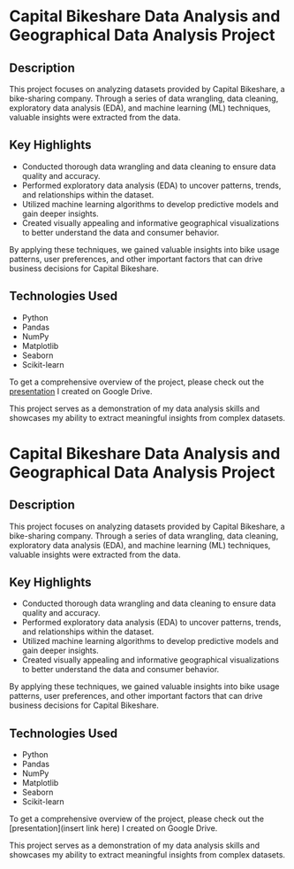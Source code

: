 # Capital Bikeshare Data Analysis and Geographical Data Analysis Project

## Description
This project focuses on analyzing datasets provided by Capital Bikeshare, a bike-sharing company. Through a series of data wrangling, data cleaning, exploratory data analysis (EDA), and machine learning (ML) techniques, valuable insights were extracted from the data.

## Key Highlights
- Conducted thorough data wrangling and data cleaning to ensure data quality and accuracy.
- Performed exploratory data analysis (EDA) to uncover patterns, trends, and relationships within the dataset.
- Utilized machine learning algorithms to develop predictive models and gain deeper insights.
- Created visually appealing and informative geographical visualizations to better understand the data and consumer behavior.

By applying these techniques, we gained valuable insights into bike usage patterns, user preferences, and other important factors that can drive business decisions for Capital Bikeshare.

## Technologies Used
- Python
- Pandas
- NumPy
- Matplotlib
- Seaborn
- Scikit-learn

To get a comprehensive overview of the project, please check out the [presentation](https://docs.google.com/presentation/d/16Be6PCbYlEYCRZDVwhnmD-bKaGoXuirvMLQARd8zNAk/edit?usp=sharing) I created on Google Drive.

This project serves as a demonstration of my data analysis skills and showcases my ability to extract meaningful insights from complex datasets.
# Capital Bikeshare Data Analysis and Geographical Data Analysis Project

## Description
This project focuses on analyzing datasets provided by Capital Bikeshare, a bike-sharing company. Through a series of data wrangling, data cleaning, exploratory data analysis (EDA), and machine learning (ML) techniques, valuable insights were extracted from the data.

## Key Highlights
- Conducted thorough data wrangling and data cleaning to ensure data quality and accuracy.
- Performed exploratory data analysis (EDA) to uncover patterns, trends, and relationships within the dataset.
- Utilized machine learning algorithms to develop predictive models and gain deeper insights.
- Created visually appealing and informative geographical visualizations to better understand the data and consumer behavior.

By applying these techniques, we gained valuable insights into bike usage patterns, user preferences, and other important factors that can drive business decisions for Capital Bikeshare.

## Technologies Used
- Python
- Pandas
- NumPy
- Matplotlib
- Seaborn
- Scikit-learn

To get a comprehensive overview of the project, please check out the [presentation](insert link here) I created on Google Drive.

This project serves as a demonstration of my data analysis skills and showcases my ability to extract meaningful insights from complex datasets.
